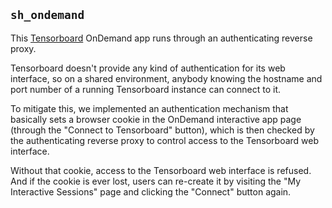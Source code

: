 ## `sh_ondemand`

This [Tensorboard](https://www.tensorflow.org/tensorboard) OnDemand app runs through an authenticating reverse proxy. 

Tensorboard doesn't provide any kind of authentication for its web interface, so on a shared environment, anybody 
knowing the hostname and port number of a running Tensorboard instance can connect to it.

To mitigate this, we implemented an authentication mechanism that basically sets a browser cookie in the OnDemand 
interactive app page (through the "Connect to Tensorboard" button), which is then checked by the authenticating 
reverse proxy to control access to the Tensorboard web interface. 

Without that cookie, access to the Tensorboard 
web interface is refused. And if the cookie is ever lost, users can re-create it by visiting the 
"My Interactive Sessions" page and clicking the "Connect" button again.
